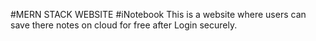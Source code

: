 #MERN STACK WEBSITE
#iNotebook
This is a website where users can save there notes on cloud for free after Login securely. 
